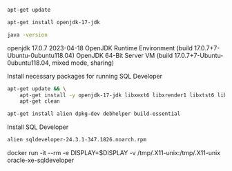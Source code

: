 ~~~bash
apt-get update

apt-get install openjdk-17-jdk

java -version
~~~

openjdk 17.0.7 2023-04-18
OpenJDK Runtime Environment (build 17.0.7+7-Ubuntu-0ubuntu118.04)
OpenJDK 64-Bit Server VM (build 17.0.7+7-Ubuntu-0ubuntu118.04, mixed mode, sharing)


Install necessary packages for running SQL Developer
~~~bash
apt-get update && \
    apt-get install -y openjdk-17-jdk libxext6 libxrender1 libxtst6 libfreetype6 libfontconfig1 && \
    apt-get clean

apt-get install alien dpkg-dev debhelper build-essential
~~~

Install SQL Developer 
~~~bash
alien sqldeveloper-24.3.1-347.1826.noarch.rpm
~~~



docker run -it --rm -e DISPLAY=$DISPLAY -v /tmp/.X11-unix:/tmp/.X11-unix oracle-xe-sqldeveloper


